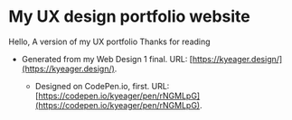 # My UX design portfolio website

Hello,
A version of my UX portfolio
Thanks for reading





- Generated from my Web Design 1 final. URL: [https://kyeager.design/](https://kyeager.design/).

  - Designed on CodePen.io, first. URL: [https://codepen.io/kyeager/pen/rNGMLpG](https://codepen.io/kyeager/pen/rNGMLpG).
